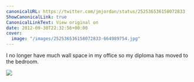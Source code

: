 ```yaml
---
canonicalURL: https://twitter.com/jmjordan/status/252536536158072833
ShowCanonicalLink: true
CanonicalLinkText: View original on
date: 2012-09-30T22:32:56+00:00
cover:
  image: "/images/252536536158072833-664989754.jpg"
---
```

I no longer have much wall space in my office so my diploma has moved to the bedroom. 

![](/images/252536536158072833-664989754.jpg)